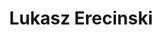 ---
avatar: /images/people/lukaszerecinski.jpg
avatar_small: /images/people/lukaszerecinski_small.jpg
bio: Community Manager with Pine64
gplus: null
homepage: null
instagram: null
linkedin: null
title: Lukasz Erecinski
twitter: https://twitter.com/lukaszerecinsk1
type: guest
username: lukaszerecinski
youtube: null
---